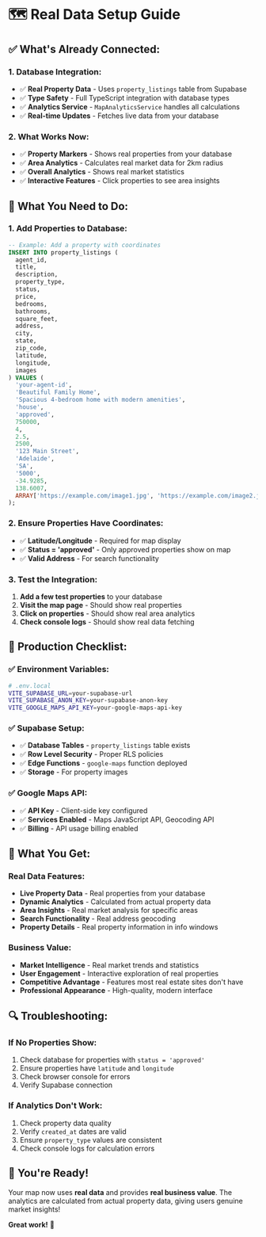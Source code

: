 # 🗺️ Real Data Setup Guide

## ✅ What's Already Connected:

### **1. Database Integration:**
- ✅ **Real Property Data** - Uses `property_listings` table from Supabase
- ✅ **Type Safety** - Full TypeScript integration with database types
- ✅ **Analytics Service** - `MapAnalyticsService` handles all calculations
- ✅ **Real-time Updates** - Fetches live data from your database

### **2. What Works Now:**
- ✅ **Property Markers** - Shows real properties from your database
- ✅ **Area Analytics** - Calculates real market data for 2km radius
- ✅ **Overall Analytics** - Shows real market statistics
- ✅ **Interactive Features** - Click properties to see area insights

## 🔧 What You Need to Do:

### **1. Add Properties to Database:**
```sql
-- Example: Add a property with coordinates
INSERT INTO property_listings (
  agent_id,
  title,
  description,
  property_type,
  status,
  price,
  bedrooms,
  bathrooms,
  square_feet,
  address,
  city,
  state,
  zip_code,
  latitude,
  longitude,
  images
) VALUES (
  'your-agent-id',
  'Beautiful Family Home',
  'Spacious 4-bedroom home with modern amenities',
  'house',
  'approved',
  750000,
  4,
  2.5,
  2500,
  '123 Main Street',
  'Adelaide',
  'SA',
  '5000',
  -34.9285,
  138.6007,
  ARRAY['https://example.com/image1.jpg', 'https://example.com/image2.jpg']
);
```

### **2. Ensure Properties Have Coordinates:**
- ✅ **Latitude/Longitude** - Required for map display
- ✅ **Status = 'approved'** - Only approved properties show on map
- ✅ **Valid Address** - For search functionality

### **3. Test the Integration:**
1. **Add a few test properties** to your database
2. **Visit the map page** - Should show real properties
3. **Click on properties** - Should show real area analytics
4. **Check console logs** - Should show real data fetching

## 🚀 Production Checklist:

### **✅ Environment Variables:**
```bash
# .env.local
VITE_SUPABASE_URL=your-supabase-url
VITE_SUPABASE_ANON_KEY=your-supabase-anon-key
VITE_GOOGLE_MAPS_API_KEY=your-google-maps-api-key
```

### **✅ Supabase Setup:**
- ✅ **Database Tables** - `property_listings` table exists
- ✅ **Row Level Security** - Proper RLS policies
- ✅ **Edge Functions** - `google-maps` function deployed
- ✅ **Storage** - For property images

### **✅ Google Maps API:**
- ✅ **API Key** - Client-side key configured
- ✅ **Services Enabled** - Maps JavaScript API, Geocoding API
- ✅ **Billing** - API usage billing enabled

## 🎯 What You Get:

### **Real Data Features:**
- **Live Property Data** - Real properties from your database
- **Dynamic Analytics** - Calculated from actual property data
- **Area Insights** - Real market analysis for specific areas
- **Search Functionality** - Real address geocoding
- **Property Details** - Real property information in info windows

### **Business Value:**
- **Market Intelligence** - Real market trends and statistics
- **User Engagement** - Interactive exploration of real properties
- **Competitive Advantage** - Features most real estate sites don't have
- **Professional Appearance** - High-quality, modern interface

## 🔍 Troubleshooting:

### **If No Properties Show:**
1. Check database for properties with `status = 'approved'`
2. Ensure properties have `latitude` and `longitude`
3. Check browser console for errors
4. Verify Supabase connection

### **If Analytics Don't Work:**
1. Check property data quality
2. Verify `created_at` dates are valid
3. Ensure `property_type` values are consistent
4. Check console logs for calculation errors

## 🎉 You're Ready!

Your map now uses **real data** and provides **real business value**. The analytics are calculated from actual property data, giving users genuine market insights!

**Great work!** 🚀
